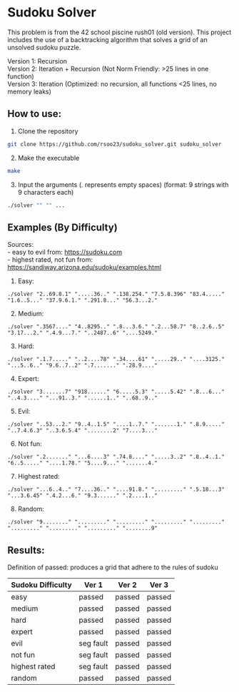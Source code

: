 # Sudoku Solver

This problem is from the 42 school piscine rush01 (old version). This project includes the use of a backtracking algorithm that solves a grid of an unsolved sudoku puzzle.
 
Version 1: Recursion<br />
Version 2: Iteration + Recursion (Not Norm Friendly: >25 lines in one function)<br />
Version 3: Iteration (Optimized: no recursion, all functions <25 lines, no memory leaks)<br />

## How to use:
1. Clone the repository
```bash
git clone https://github.com/rsoo23/sudoku_solver.git sudoku_solver
```
2. Make the executable
```bash
make
```
3. Input the arguments (. represents empty spaces) (format: 9 strings with 9 characters each)
```bash
./solver "" "" ...
```
## Examples (By Difficulty)
Sources: <br />
    - easy to evil from: https://sudoku.com<br />
    - highest rated, not fun from: https://sandiway.arizona.edu/sudoku/examples.html
1. Easy:
```
./solver "2..69.8.1" ".....36.." ".138.254." "7.5.8.396" "83.4....." "1.6..5..." "37.9.6.1." ".291.8..." "56.3...2."
```
2. Medium:
```
./solver ".3567...." "4..8295.." ".8...3.6." ".2...58.7" "8..2.6..5" "3.17...2." ".4.9...7." "..2487..6" "....5249."
```
3. Hard:
```
./solver ".1.7....." "..2....78" ".34....61" ".....29.." "....3125." "...5..6.." "9.6..7..2" ".7......." ".28.9...."
```
4. Expert:
```
./solver "3.......7" "918......" "6.....5.3" ".....5.42" ".8...6..." "..4.3...." "...91..3." "......1.." "..68..9.."
```
5. Evil:
```
./solver "..53...2." "9..4..1.5" "....1..7." ".......1." ".8.9....." "..7.4.6.3" "..3.6.5.4" "........2" "7....3..."
```
6. Not fun:
```
./solver ".2......." "...6....3" ".74.8...." ".....3..2" ".8..4..1." "6..5....." "....1.78." "5....9..." ".......4."
```
7. Highest rated:
```
./solver "...6..4.." "7....36.." "....91.8." "........." ".5.18...3" "...3.6.45" ".4.2...6." "9.3......" ".2....1.."
```
8. Random:
```
./solver "9........" "........." "........." "........." "........." "........." "........." "........." "........9"
```

## Results:
Definition of passed: produces a grid that adhere to the rules of sudoku

|Sudoku Difficulty | Ver 1     | Ver 2  | Ver 3  |
|------------------|-----------|--------|--------|
| easy             | passed    | passed | passed |
| medium           | passed    | passed | passed |
| hard             | passed    | passed | passed |
| expert           | passed    | passed | passed |
| evil             | seg fault | passed | passed |
| not fun          | seg fault | passed | passed |
| highest rated    | seg fault | passed | passed |
| random           | passed    | passed | passed |
